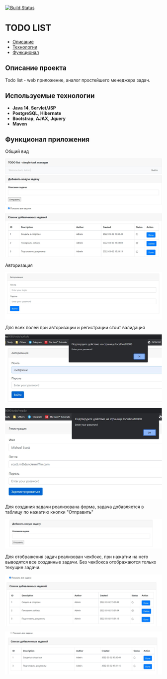 [![Build Status](https://app.travis-ci.com/malletmustdie/todo-list.svg?branch=master)](https://app.travis-ci.com/malletmustdie/todo-list)
# TODO LIST
+ [Описание](#Описание-проекта)
+ [Технологии](#Используемые-технологии)
+ [Функционал](#Функционал-приложения)

## Описание проекта
Todo list - web приложение, аналог простейшего менеджера задач.

## Используемые технологии
+ **Java 14**,  **Servlet/JSP**
+ **PostgreSQL**, **Hibernate**
+ **Bootstrap**, **AJAX**, **Jquery**
+ **Maven**

## Функционал приложения
Общий вид

![alt text](https://github.com/malletmustdie/todo-list/blob/master/src/main/webapp/image/main.jpg)

Авторизация

![alt text](https://github.com/malletmustdie/todo-list/blob/master/src/main/webapp/image/auth.jpg)

Для всех полей при авторизации и регистрации стоит валидация

![alt text](https://github.com/malletmustdie/todo-list/blob/master/src/main/webapp/image/authValidation.jpg)

![alt text](https://github.com/malletmustdie/todo-list/blob/master/src/main/webapp/image/regValidation.jpg)

Для создания задачи реализована форма, задача добавляется в таблицу по нажатию кнопки "Отправить"

![alt text](https://github.com/malletmustdie/todo-list/blob/master/src/main/webapp/image/addTask.jpg)

Для отображения задач реализован чекбокс, при нажатии на него выводятся все созданные задачи.
Без чекбокса отображаются только текущие задачи.

![alt text](https://github.com/malletmustdie/todo-list/blob/master/src/main/webapp/image/allTasks.jpg)

![alt text](https://github.com/malletmustdie/todo-list/blob/master/src/main/webapp/image/unresolvedTasks.jpg)
